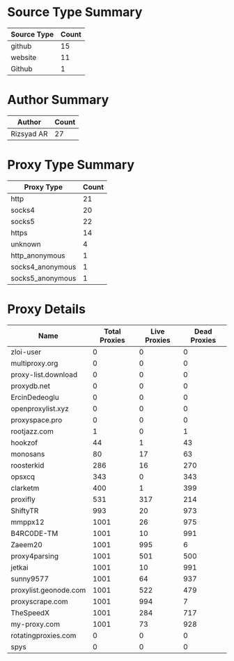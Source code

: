 # Source Type Summary

| Source Type | Count |
|-------------|-------|
| github | 15 |
| website | 11 |
| Github | 1 |


# Author Summary

| Author | Count |
|--------|-------|
| Rizsyad AR | 27 |


# Proxy Type Summary

| Proxy Type | Count |
|------------|-------|
| http | 21 |
| socks4 | 20 |
| socks5 | 22 |
| https | 14 |
| unknown | 4 |
| http_anonymous | 1 |
| socks4_anonymous | 1 |
| socks5_anonymous | 1 |


# Proxy Details

| Name | Total Proxies | Live Proxies | Dead Proxies |
|------|---------------|--------------|---------------|
| zloi-user | 0 | 0 | 0 |
| multiproxy.org | 0 | 0 | 0 |
| proxy-list.download | 0 | 0 | 0 |
| proxydb.net | 0 | 0 | 0 |
| ErcinDedeoglu | 0 | 0 | 0 |
| openproxylist.xyz | 0 | 0 | 0 |
| proxyspace.pro | 0 | 0 | 0 |
| rootjazz.com | 1 | 0 | 1 |
| hookzof | 44 | 1 | 43 |
| monosans | 80 | 17 | 63 |
| roosterkid | 286 | 16 | 270 |
| opsxcq | 343 | 0 | 343 |
| clarketm | 400 | 1 | 399 |
| proxifly | 531 | 317 | 214 |
| ShiftyTR | 993 | 20 | 973 |
| mmppx12 | 1001 | 26 | 975 |
| B4RC0DE-TM | 1001 | 10 | 991 |
| Zaeem20 | 1001 | 995 | 6 |
| proxy4parsing | 1001 | 501 | 500 |
| jetkai | 1001 | 10 | 991 |
| sunny9577 | 1001 | 64 | 937 |
| proxylist.geonode.com | 1001 | 522 | 479 |
| proxyscrape.com | 1001 | 994 | 7 |
| TheSpeedX | 1001 | 284 | 717 |
| my-proxy.com | 1001 | 73 | 928 |
| rotatingproxies.com | 0 | 0 | 0 |
| spys | 0 | 0 | 0 |
